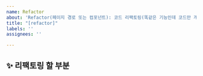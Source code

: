 ```yaml
---
name: Refactor
about: 'Refactor(페이지 경로 또는 컴포넌트): 코드 리팩토링(똑같은 기능인데 코드만 개선)'
title: "[refactor]"
labels: ''
assignees: ''

---
```


## ✨ 리팩토링 할 부분

<br>
